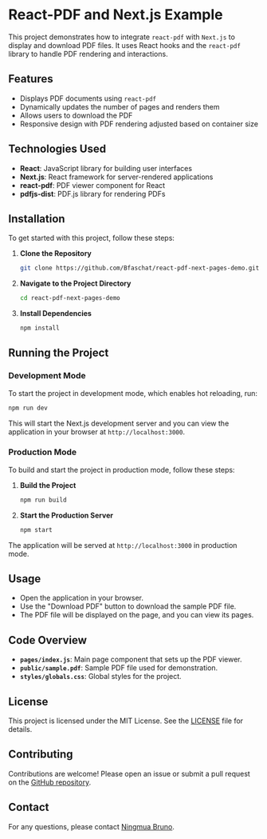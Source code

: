 # React-PDF and Next.js Example

This project demonstrates how to integrate `react-pdf` with `Next.js` to display and download PDF files. It uses React hooks and the `react-pdf` library to handle PDF rendering and interactions.
 
## Features

- Displays PDF documents using `react-pdf`
- Dynamically updates the number of pages and renders them
- Allows users to download the PDF
- Responsive design with PDF rendering adjusted based on container size

## Technologies Used

- **React**: JavaScript library for building user interfaces
- **Next.js**: React framework for server-rendered applications
- **react-pdf**: PDF viewer component for React
- **pdfjs-dist**: PDF.js library for rendering PDFs

## Installation

To get started with this project, follow these steps:

1. **Clone the Repository**

   ```bash
   git clone https://github.com/Bfaschat/react-pdf-next-pages-demo.git
   ```

2. **Navigate to the Project Directory**

   ```bash
   cd react-pdf-next-pages-demo
   ```

3. **Install Dependencies**

   ```bash
   npm install
   ```

## Running the Project

### Development Mode

To start the project in development mode, which enables hot reloading, run:

```bash
npm run dev
```

This will start the Next.js development server and you can view the application in your browser at `http://localhost:3000`.

### Production Mode

To build and start the project in production mode, follow these steps:

1. **Build the Project**

   ```bash
   npm run build
   ```

2. **Start the Production Server**

   ```bash
   npm start
   ```

The application will be served at `http://localhost:3000` in production mode.

## Usage

- Open the application in your browser.
- Use the "Download PDF" button to download the sample PDF file.
- The PDF file will be displayed on the page, and you can view its pages.

## Code Overview

- **`pages/index.js`**: Main page component that sets up the PDF viewer.
- **`public/sample.pdf`**: Sample PDF file used for demonstration.
- **`styles/globals.css`**: Global styles for the project.

## License

This project is licensed under the MIT License. See the [LICENSE](LICENSE) file for details.

## Contributing

Contributions are welcome! Please open an issue or submit a pull request on the [GitHub repository](https://github.com/Bfaschat/react-pdf-next-pages-demo).

## Contact

For any questions, please contact [Ningmua Bruno](mailto:bfaschats@gmail.com).
